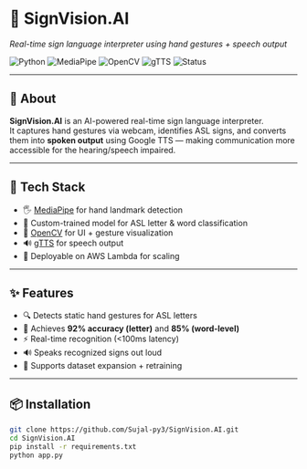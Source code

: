 # 👋 SignVision.AI  
*Real-time sign language interpreter using hand gestures + speech output*

![Python](https://img.shields.io/badge/Python-3.8-blue)
![MediaPipe](https://img.shields.io/badge/MediaPipe-CV-orange)
![OpenCV](https://img.shields.io/badge/OpenCV-UI-informational)
![gTTS](https://img.shields.io/badge/Text2Speech-Google-green)
![Status](https://img.shields.io/badge/Live-Demo%20Ready-brightgreen)

---

## 🚀 About
**SignVision.AI** is an AI-powered real-time sign language interpreter.  
It captures hand gestures via webcam, identifies ASL signs, and converts them into **spoken output** using Google TTS — making communication more accessible for the hearing/speech impaired.

---

## 🧠 Tech Stack

- 🖐️ [MediaPipe](https://google.github.io/mediapipe/) for hand landmark detection  
- 🧠 Custom-trained model for ASL letter & word classification  
- 🎥 [OpenCV](https://opencv.org/) for UI + gesture visualization  
- 🔊 [gTTS](https://pypi.org/project/gTTS/) for speech output  
- 🚀 Deployable on AWS Lambda for scaling

---

## ✨ Features

- 🔍 Detects static hand gestures for ASL letters  
- 🧠 Achieves **92% accuracy (letter)** and **85% (word-level)**  
- ⚡ Real-time recognition (<100ms latency)  
- 🔊 Speaks recognized signs out loud  
- 🔁 Supports dataset expansion + retraining

---

## 📦 Installation

```bash
git clone https://github.com/Sujal-py3/SignVision.AI.git
cd SignVision.AI
pip install -r requirements.txt
python app.py
